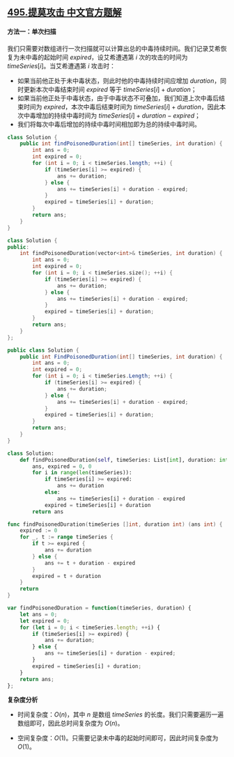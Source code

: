 ## [495.提莫攻击 中文官方题解](https://leetcode.cn/problems/teemo-attacking/solutions/100000/ti-mo-gong-ji-by-leetcode-solution-6p4k)

#### 方法一：单次扫描

我们只需要对数组进行一次扫描就可以计算出总的中毒持续时间。我们记录艾希恢复为未中毒的起始时间 $\textit{expired}$，设艾希遭遇第 $i$ 次的攻击的时间为 $\textit{timeSeries}[i]$。当艾希遭遇第 $i$ 攻击时：
+ 如果当前他正处于未中毒状态，则此时他的中毒持续时间应增加 $\textit{duration}$​，同时更新本次中毒结束时间 $\textit{expired}$​ 等于 $\textit{timeSeries}[i] + \textit{duration}$​；
+ 如果当前他正处于中毒状态，由于中毒状态不可叠加，我们知道上次中毒后结束时间为 $\textit{expired}$​​，本次中毒后结束时间为 $\textit{timeSeries}[i] + \textit{duration}$​​，因此本次中毒增加的持续中毒时间为 $\textit{timeSeries}[i] + \textit{duration} -\textit{expired}$​​；
+ 我们将每次中毒后增加的持续中毒时间相加即为总的持续中毒时间。

```Java [sol1-Java]
class Solution {
    public int findPoisonedDuration(int[] timeSeries, int duration) {
        int ans = 0;
        int expired = 0;
        for (int i = 0; i < timeSeries.length; ++i) {
            if (timeSeries[i] >= expired) {
                ans += duration;
            } else {
                ans += timeSeries[i] + duration - expired;
            }
            expired = timeSeries[i] + duration;
        }
        return ans;
    }
}
```

```C++ [sol1-C++]
class Solution {
public:
    int findPoisonedDuration(vector<int>& timeSeries, int duration) {
        int ans = 0;
        int expired = 0;
        for (int i = 0; i < timeSeries.size(); ++i) {
            if (timeSeries[i] >= expired) {
                ans += duration;
            } else {
                ans += timeSeries[i] + duration - expired;
            }
            expired = timeSeries[i] + duration;
        }
        return ans;
    }
};
```

```C# [sol1-C#]
public class Solution {
    public int FindPoisonedDuration(int[] timeSeries, int duration) {
        int ans = 0;
        int expired = 0;
        for (int i = 0; i < timeSeries.Length; ++i) {
            if (timeSeries[i] >= expired) {
                ans += duration;
            } else {
                ans += timeSeries[i] + duration - expired;
            }
            expired = timeSeries[i] + duration;
        }
        return ans;
    }
}
```

```Python [sol1-Python3]
class Solution:
    def findPoisonedDuration(self, timeSeries: List[int], duration: int) -> int:
        ans, expired = 0, 0
        for i in range(len(timeSeries)):
            if timeSeries[i] >= expired:
                ans += duration
            else:
                ans += timeSeries[i] + duration - expired
            expired = timeSeries[i] + duration
        return ans
```

```go [sol1-Golang]
func findPoisonedDuration(timeSeries []int, duration int) (ans int) {
    expired := 0
    for _, t := range timeSeries {
        if t >= expired {
            ans += duration
        } else {
            ans += t + duration - expired
        }
        expired = t + duration
    }
    return
}
```

```JavaScript [sol1-JavaScript]
var findPoisonedDuration = function(timeSeries, duration) {
    let ans = 0;
    let expired = 0;
    for (let i = 0; i < timeSeries.length; ++i) {
        if (timeSeries[i] >= expired) {
            ans += duration;
        } else {
            ans += timeSeries[i] + duration - expired;
        }
        expired = timeSeries[i] + duration;
    }
    return ans;
};
```

**复杂度分析**

- 时间复杂度：$O(n)$，其中 $n$ 是数组 $\textit{timeSeries}$ 的长度。我们只需要遍历一遍数组即可，因此总时间复杂度为 $O(n)$。

- 空间复杂度：$O(1)$。只需要记录未中毒的起始时间即可，因此时间复杂度为 $O(1)$。